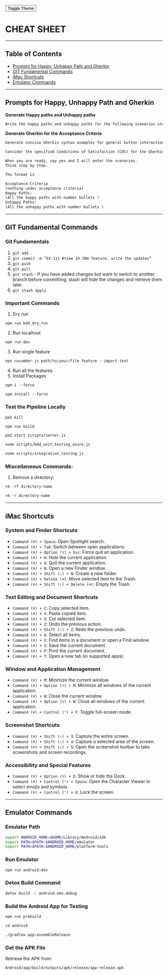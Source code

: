 <button id="theme-toggle" onclick="toggleTheme()">Toggle Theme</button>
<link rel="stylesheet" href="css/extra.css">

# CHEAT SHEET
______________________________________________________________________________

## Table of Contents
- [Prompts for Happy, Unhappy Path and Gherkin](#prompts-for-happy-unhappy-path-and-gherkin)
- [GIT Fundamental Commands](#git-fundamental-commands)
- [iMac Shortcuts](#imac-shortcuts)
- [Emulator Commands](#emulator-commands)

---

## Prompts for Happy, Unhappy Path and Gherkin

**Generate Happy paths and Unhappy paths**
```markdown
Write the happy paths and unhappy paths for the following scenarios step by step. Just include the paths without headings and subheadings. Start with "Acceptance Criteria" heading, then list the happy and unhappy paths.
```

**Generate Gherkin for the Acceptance Criteria**
```markdown
Generate concise Gherkin syntax examples for general button interactions based on context. Use a first-person perspective, starting with "When I click this button." For positive outcomes, include "Given I am on this screen" or "Then I should see this screen" or "Then I should be redirected to this screen." Also, include "Then I should receive a message stating that 'example'." Adapt the number of examples based on context, incorporating happy paths and unhappy paths. Break down scenarios if there are more than 3 or 4 details; otherwise, keep it concise using "And" to divide details. Always use "When I click the [Button Name] button" for button interactions. Additionally, format multiple data entries in a more concise manner (e.g., use "And I enter a valid email address, phone number, and mobile number"). Ensure that error or success messages are consistently displayed as "I receive a message stating that 'message'."

Consider the specified Conditions of Satisfaction (COS) for the Gherkin syntax. Provide all possible scenarios and scenario outlines. Include invalid scenarios in Gherkin examples.

When you are ready, say yes and I will enter the scenarios.  
Think step by step.

The format is

Acceptance Criteria
(nothing under acceptance criteria)
Happy Paths:
(All the happy paths with number bullets )
Unhappy Paths:
(All the unhappy paths with number bullets )
```
---

## GIT Fundamental Commands

### Git Fundamentals
1. `git add .`
2. `git commit -m “EX-111 #time 1h 30m feature: write the updates”`
3. `git push`
4. `git pull`
5. `git stash` - If you have added changes but want to switch to another branch before committing, stash will hide the changes and retrieve them later.
6. `git stash apply`

### Important Commands
1. Dry run
```markdown
npm run bdd_dry_run
```
2. Run localhost
```markdown
npm run dev
```
3. Run single feature
```markdown
npx cucumber-js path/to/your/file.feature --import test
```
4. Run all the features  
8. Install Packages
```markdown
npm i --force
```
```markdown
npm install --force
```

### Test the Pipeline Locally
```markdown
pm2 kill
```
```markdown
npm run build
```
```markdown
pm2 start scripts/server.js
```
```markdown
node scripts/bdd_unit_testing_azure.js
```
```markdown
node scripts/integration_testing.js
```

### Miscellaneous Commands:
1. Remove a directory:
```markdown
rm -rf directory-name
```
```markdown
rm -r directory-name
```

---

## iMac Shortcuts

### System and Finder Shortcuts
- `Command (⌘) + Space`: Open Spotlight search.
- `Command (⌘) + Tab`: Switch between open applications.
- `Command (⌘) + Option (⌥) + Esc`: Force quit an application.
- `Command (⌘) + H`: Hide the current application.
- `Command (⌘) + Q`: Quit the current application.
- `Command (⌘) + N`: Open a new Finder window.
- `Command (⌘) + Shift (⇧) + N`: Create a new folder.
- `Command (⌘) + Delete (⌫)`: Move selected item to the Trash.
- `Command (⌘) + Shift (⇧) + Delete (⌫)`: Empty the Trash.

### Text Editing and Document Shortcuts
- `Command (⌘) + C`: Copy selected item.
- `Command (⌘) + V`: Paste copied item.
- `Command (⌘) + X`: Cut selected item.
- `Command (⌘) + Z`: Undo the previous action.
- `Command (⌘) + Shift (⇧) + Z`: Redo the previous undo.
- `Command (⌘) + A`: Select all items.
- `Command (⌘) + F`: Find items in a document or open a Find window.
- `Command (⌘) + S`: Save the current document.
- `Command (⌘) + P`: Print the current document.
- `Command (⌘) + T`: Open a new tab (in supported apps).

### Window and Application Management
- `Command (⌘) + M`: Minimize the current window.
- `Command (⌘) + Option (⌥) + M`: Minimize all windows of the current application.
- `Command (⌘) + W`: Close the current window.
- `Command (⌘) + Option (⌥) + W`: Close all windows of the current application.
- `Command (⌘) + Control (⌃) + F`: Toggle full-screen mode.

### Screenshot Shortcuts
- `Command (⌘) + Shift (⇧) + 3`: Capture the entire screen.
- `Command (⌘) + Shift (⇧) + 4`: Capture a selected area of the screen.
- `Command (⌘) + Shift (⇧) + 5`: Open the screenshot toolbar to take screenshots and screen recordings.

### Accessibility and Special Features
- `Command (⌘) + Option (⌥) + D`: Show or hide the Dock.
- `Command (⌘) + Control (⌃) + Space`: Open the Character Viewer to select emojis and symbols.
- `Command (⌘) + Control (⌃) + Q`: Lock the screen.

---

## Emulator Commands

### Emulator Path
```bash
export ANDROID_HOME=$HOME/Library/Android/sdk
export PATH=$PATH:$ANDROID_HOME/emulator
export PATH=$PATH:$ANDROID_HOME/platform-tools
```

### Run Emulator
```bash
npm run android:dev
```

### Detox Build Command
```bash
detox build -c android.emu.debug 
```

### Build the Android App for Testing
```bash
npm run prebuild
```
```markdown
cd android
```
```markdown
./gradlew app:assembleRelease
```

### Get the APK File
Retrieve the APK from:
```bash
Android/app/build/outputs/apk/release/app-release.apk
```
<script src="js/copy-button.js"></script>
